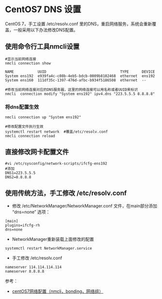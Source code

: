 # CentOS7 DNS 设置

CentOS 7，手工设置 /etc/resolv.conf 里的DNS，重启网络服务，系统会重新覆盖，一般采用以下办法修改DNS配置。

## 使用命令行工具nmcli设置
```
#显示当前网络连接
nmcli connection show
```

```
NAME           UUID                                  TYPE      DEVICE 
System ens192  e939fa4c-c08b-4eb5-bdcb-0009b8102468  ethernet  ens192 
System ens160  111df35c-1397-476d-afbc-b934f5186508  ethernet  --   
```

```
#修改当前网络连接对应的DNS服务器，这里的网络连接可以用名称或者UUID来标识
nmcli  connection modify "System ens192" ipv4.dns "223.5.5.5 8.8.8.8"
```
### 将dns配置生效
```
nmcli connection up "System ens192"

#修改配置文件执行生效
systemctl restart network  #覆盖/etc/resolv.conf
nmcli connection reload 

```

## 直接修改网卡配置文件
```
#vi /etc/sysconfig/network-scripts/ifcfg-ens192
#添加
DNS1=223.5.5.5
DNS2=8.8.8.8
```

## 使用传统方法，手工修改 /etc/resolv.conf

- 修改 /etc/NetworkManager/NetworkManager.conf 文件，在main部分添加 “dns=none” 选项：
```
[main]
plugins=ifcfg-rh
dns=none
```
- NetworkManager重新装载上面修改的配置
```
systemctl restart NetworkManager.service
```
- 手工修改 /etc/resolv.conf
```
nameserver 114.114.114.114
nameserver 8.8.8.8
```



参考：
- [centOS7网络配置（nmcli，bonding，网络组）](https://www.cnblogs.com/duzhaoqi/p/7491761.html)